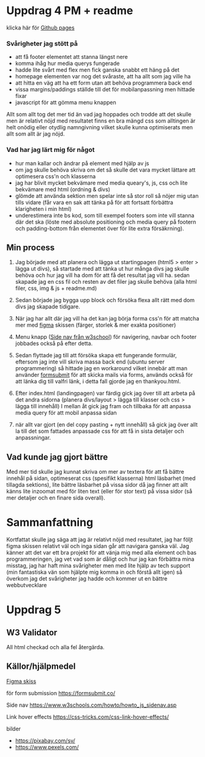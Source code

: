 # Uppdrag 4 PM + readme
klicka här för [Github pages](https://nyomkyon.github.io/Uppdrag-4/index.html)

### Svårigheter jag stött på
* att få footer elementet att stanna längst nere
* komma ihåg hur media querys fungerade
* hadde lite svårt med flex men fick ganska snabbt ett häng på det
* homepage elementen var nog det svåraste, att ha allt som jag ville ha
* att hitta en väg att ha ett form utan att behöva programmera back end
* vissa margins/paddings ställde till det för mobilanpassning men hittade fixar
* javascript för att gömma menu knappen

Allt som allt tog det mer tid än vad jag hoppades och trodde att det skulle men är relativt nöjd med resultatet finns en bra mängd css som alltingen är helt onödig eller otydlig namngivning vilket skulle kunna optimiserats men allt som allt är jag nöjd.

### Vad har jag lärt mig för något
* hur man kallar och ändrar på element med hjälp av js
* om jag skulle behöva skriva om det så skulle det vara mycket lättare att optimesera css'n och klasserna
* jag har blivit mycket bekvämare med media queary's, js, css och lite bekvämare med html (ordning & divs)
* glömde att använda sektion men spelar inte så stor roll så nöjer mig utan tills vidare (får vara en sak att tänka på för att fortsatt förbättra klarigheten i min html)
* underestimera inte bs kod, som till exempel footers som inte vill stanna där det ska (löste med absolute positioning och media query på footern och padding-bottom från elementet över för lite extra försäkrning).

## Min process
1. Jag började med att planera och lägga ut startingpagen (html5 > enter > lägga ut divs), så startade med att tänka ut hur många divs jag skulle behöva och hur jag vill ha dom för att få det resultat jag vill ha. sedan skapade jag en css fil och resten av det filer jag skulle behöva (alla html filer, css, img & js + readme.md) 

2. Sedan började jag bygga upp block och försöka flexa allt rätt med dom divs jag skapade tidigare.

3. När jag har allt där jag vill ha det kan jag börja forma css'n för att matcha mer med [figma](https://www.figma.com/design/aQEryEqhIeMUtKT322nXbj/Uppdrag-3-del-2?node-id=0-1&p=f&t=VlWiiSX8nejtwoUU-0) skissen (färger, storlek & mer exakta positioner)

4. Menu knapp ([Side nav från w3school](https://www.w3schools.com/howto/howto_js_sidenav.asp)) för navigering, navbar och footer jobbades också på efter detta.

5. Sedan flyttade jag till att försöka skapa ett fungerande formulär, eftersom jag inte vill skriva massa back end (ubuntu server programmering) så hittade jag en workaround vilket innebär att man använder [formsubmit](https://formsubmit.co/)  för att skicka mails via forms, används också för att länka dig till valfri länk, i detta fall gjorde jag en thankyou.html.

6. Efter index.html  (landingpagen) var färdig gick jag över till att arbeta på det andra sidorna (planera divs/layout > lägga till klasser och css > lägga till innehåll) I mellan åt gick jag fram och tillbaka för att anpassa media query för att mobil anpassa sidan

7. när allt var gjort (en del copy pasting + nytt innehåll) så gick jag över allt la till det som fattades anpassade css för att få in sista detaljer och anpassningar.

## Vad kunde jag gjort bättre
Med mer tid skulle jag kunnat skriva om mer av textera för att få bättre innehål på sidan, optimeserat css (spesifikt klasserna) html läsbarhet (med tillagda sektions), lite bättre läsbarhet på vissa sidor då jag finner att allt känns lite inzoomat med för liten text (eller för stor text) på vissa sidor (så mer detaljer och en finare sida overall).

# Sammanfattning
Kortfattat skulle jag säga att jag är relativt nöjd med resultatet, jag har följt figma skissen relativt väl och inga sidan går att navigara ganska väl. Jag känner att det var ett bra projekt för att vänja mig med alla element och bas programmeringen, jag vet vad som är dåligt och hur jag kan förbättra mina misstag, jag har haft mina svårigheter men med lite hjälp av tech support (min fantastiska vän som hjälpte mig komma in och förstå allt igen) så överkom jag det svårigheter jag hadde och kommer ut en bättre webbutvecklare

# Uppdrag 5

## W3 Validator

All html checkad och alla fel återgärda.

## Källor/hjälpmedel

[Figma skiss](https://www.figma.com/design/aQEryEqhIeMUtKT322nXbj/Uppdrag-3-del-2?node-id=0-1&p=f&t=VlWiiSX8nejtwoUU-0) 

för form submission 
https://formsubmit.co/ 

Side nav
https://www.w3schools.com/howto/howto_js_sidenav.asp

Link hover effects
 https://css-tricks.com/css-link-hover-effects/

 bilder
 * https://pixabay.com/sv/ 
 * https://www.pexels.com/ 
